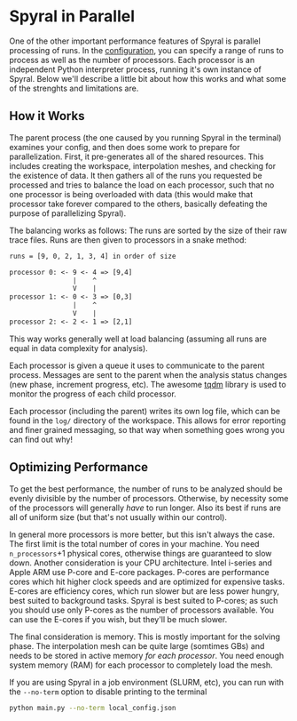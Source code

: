# Spyral in Parallel

One of the other important performance features of Spyral is parallel processing of runs. In the [configuration](config/run.md), you can specify a range of runs to process as well as the number of processors. Each processor is an independent Python interpreter process, running it's own instance of Spyral. Below we'll describe a little bit about how this works and what some of the strenghts and limitations are.

## How it Works

The parent process (the one caused by you running Spyral in the terminal) examines your config, and then does some work to prepare for parallelization. First, it pre-generates all of the shared resources. This includes creating the workspace, interpolation meshes, and checking for the existence of data. It then gathers all of the runs you requested be processed and tries to balance the load on each processor, such that no one processor is being overloaded with data (this would make that processor take forever compared to the others, basically defeating the purpose of parallelizing Spyral).

The balancing works as follows: The runs are sorted by the size of their raw trace files. Runs are then given to processors in a snake method:

```txt
runs = [9, 0, 2, 1, 3, 4] in order of size

processor 0: <- 9 <- 4 => [9,4]
                |    ^
                V    |
processor 1: <- 0 <- 3 => [0,3]
                |    ^
                V    |
processor 2: <- 2 <- 1 => [2,1]
```

This way works generally well at load balancing (assuming all runs are equal in data complexity for analysis).

Each processor is given a queue it uses to communicate to the parent process. Messages are sent to the parent when the analysis status changes (new phase, increment progress, etc). The awesome [tqdm](https://github.com/tqdm/tqdm) library is used to monitor the progress of each child processor.

Each processor (including the parent) writes its own log file, which can be found in the `log/` directory of the workspace. This allows for error reporting and finer grained messaging, so that way when something goes wrong you can find out why!

## Optimizing Performance

To get the best performance, the number of runs to be analyzed should be evenly divisible by the number of processors. Otherwise, by necessity some of the processors will  generally *have* to run longer.  Also its best if runs are all of uniform size (but that's not usually within our control).

In general more processors is more better, but this isn't always the case. The first limit is the total number of cores in your machine. You need `n_processors`+1 physical cores, otherwise things are guaranteed to slow down. Another consideration is your CPU architecture. Intel i-series and Apple ARM use P-core and E-core packages. P-cores are performance cores which hit higher clock speeds and are optimized for expensive tasks. E-cores are efficiency cores, which run slower but are less power hungry, best suited to background tasks. Spyral is best suited to P-cores; as such you should use only P-cores as the number of processors available. You can use the E-cores if you wish, but they'll be much slower.

The final consideration is memory. This is mostly important for the solving phase. The interpolation mesh can be quite large (somtimes GBs) and needs to be stored in active memory *for each processor*. You need enough system memory (RAM) for each processor to completely load the mesh.

If you are using Spyral in a job environment (SLURM, etc), you can run with the `--no-term` option to disable printing to the terminal

```bash
python main.py --no-term local_config.json
```
